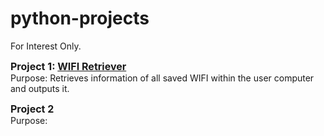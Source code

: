 # python-projects
For Interest Only. </p>

<b> <font size = "3"> Project 1: [WIFI Retriever](https://github.com/qilin2/python-projects/tree/main/WIFI%20Retriever) <br> </b> </font>
Purpose: Retrieves information of all saved WIFI within the user computer and outputs it. 

<b> <font size = "3"> Project 2 <br> </b> </font>
Purpose:
